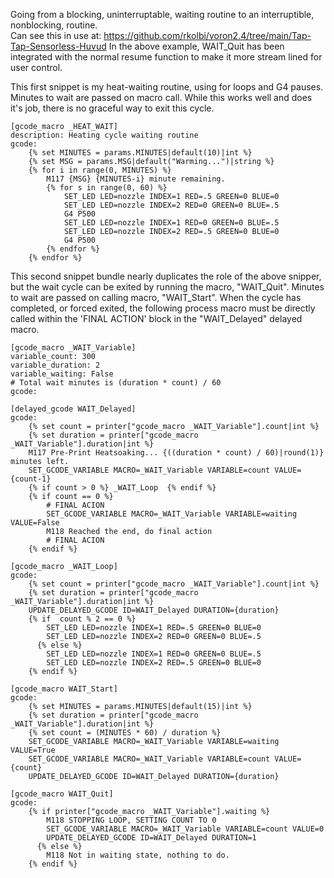 Going from a blocking, uninterruptable, waiting routine to an interruptible, nonblocking, routine.  
Can see this in use at:
https://github.com/rkolbi/voron2.4/tree/main/Tap-Tap-Sensorless-Huvud
In the above example, WAIT_Quit has been integrated with the normal resume function to make it more stream lined for user control.

This first snippet is my heat-waiting routine, using for loops and G4 pauses. Minutes to wait are passed on macro call. While this works well and does it's job, there is no graceful way to exit this cycle.

```
[gcode_macro _HEAT_WAIT]
description: Heating cycle waiting routine
gcode:
    {% set MINUTES = params.MINUTES|default(10)|int %}
    {% set MSG = params.MSG|default("Warming...")|string %}
    {% for i in range(0, MINUTES) %}
        M117 {MSG} {MINUTES-i} minute remaining.
        {% for s in range(0, 60) %}
            SET_LED LED=nozzle INDEX=1 RED=.5 GREEN=0 BLUE=0
            SET_LED LED=nozzle INDEX=2 RED=0 GREEN=0 BLUE=.5
            G4 P500
            SET_LED LED=nozzle INDEX=1 RED=0 GREEN=0 BLUE=.5
            SET_LED LED=nozzle INDEX=2 RED=.5 GREEN=0 BLUE=0
            G4 P500
        {% endfor %}
    {% endfor %}
```



This second snippet bundle nearly duplicates the role of the above snipper, but the wait cycle can be exited by running the macro, "WAIT_Quit". Minutes to wait are passed on calling macro, "WAIT_Start". When the cycle has completed, or forced exited, the following process macro must be directly called within the 'FINAL ACTION' block in the "WAIT_Delayed" delayed macro.

```
[gcode_macro _WAIT_Variable]
variable_count: 300
variable_duration: 2
variable_waiting: False
# Total wait minutes is (duration * count) / 60 
gcode:

[delayed_gcode WAIT_Delayed]
gcode:
    {% set count = printer["gcode_macro _WAIT_Variable"].count|int %}
    {% set duration = printer["gcode_macro _WAIT_Variable"].duration|int %}
    M117 Pre-Print Heatsoaking... {((duration * count) / 60)|round(1)} minutes left.
    SET_GCODE_VARIABLE MACRO=_WAIT_Variable VARIABLE=count VALUE={count-1}
    {% if count > 0 %} _WAIT_Loop  {% endif %}
    {% if count == 0 %} 
        # FINAL ACION
        SET_GCODE_VARIABLE MACRO=_WAIT_Variable VARIABLE=waiting VALUE=False
        M118 Reached the end, do final action
        # FINAL ACION
    {% endif %}

[gcode_macro _WAIT_Loop]
gcode:
    {% set count = printer["gcode_macro _WAIT_Variable"].count|int %}
    {% set duration = printer["gcode_macro _WAIT_Variable"].duration|int %}
    UPDATE_DELAYED_GCODE ID=WAIT_Delayed DURATION={duration}
    {% if  count % 2 == 0 %}
        SET_LED LED=nozzle INDEX=1 RED=.5 GREEN=0 BLUE=0
        SET_LED LED=nozzle INDEX=2 RED=0 GREEN=0 BLUE=.5
      {% else %}
        SET_LED LED=nozzle INDEX=1 RED=0 GREEN=0 BLUE=.5
        SET_LED LED=nozzle INDEX=2 RED=.5 GREEN=0 BLUE=0
    {% endif %}

[gcode_macro WAIT_Start]
gcode:
    {% set MINUTES = params.MINUTES|default(15)|int %}
    {% set duration = printer["gcode_macro _WAIT_Variable"].duration|int %}
    {% set count = (MINUTES * 60) / duration %}
    SET_GCODE_VARIABLE MACRO=_WAIT_Variable VARIABLE=waiting VALUE=True
    SET_GCODE_VARIABLE MACRO=_WAIT_Variable VARIABLE=count VALUE={count}
    UPDATE_DELAYED_GCODE ID=WAIT_Delayed DURATION={duration}

[gcode_macro WAIT_Quit]
gcode:
    {% if printer["gcode_macro _WAIT_Variable"].waiting %}
        M118 STOPPING LOOP, SETTING COUNT TO 0
        SET_GCODE_VARIABLE MACRO=_WAIT_Variable VARIABLE=count VALUE=0
        UPDATE_DELAYED_GCODE ID=WAIT_Delayed DURATION=1
      {% else %}
        M118 Not in waiting state, nothing to do.
    {% endif %}
```


